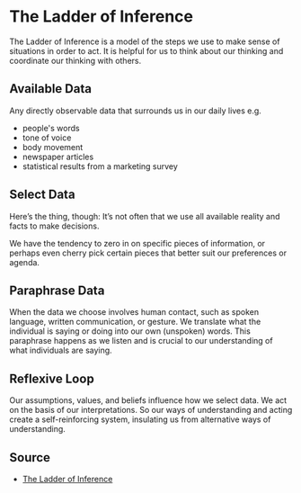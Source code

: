 # The Ladder of Inference

The Ladder of Inference is a model of the steps we use to make sense of situations in order to act.
It is helpful for us to think about our thinking and coordinate our thinking with others.

## Available Data

Any directly observable data that surrounds us in our daily lives e.g.

- people's words
- tone of voice
- body movement
- newspaper articles
- statistical results from a marketing survey

## Select Data

Here’s the thing, though: It’s not often that we use all available reality and facts to make decisions.

We have the tendency to zero in on specific pieces of information, or perhaps even cherry pick certain pieces that better suit our preferences or agenda.

## Paraphrase Data

When the data we choose involves human contact, such as spoken language, written communication, or gesture. We translate what the individual is saying or doing into our own (unspoken) words. This paraphrase happens as we listen and is crucial to our understanding of what individuals are saying.

## Reflexive Loop

Our assumptions, values, and beliefs influence how we select data. We act on the basis of our interpretations. So our ways of understanding and acting create a self-reinforcing system, insulating us from alternative ways of understanding.

## Source

- [The Ladder of Inference](https://thesystemsthinker.com/the-ladder-of-inference/)
